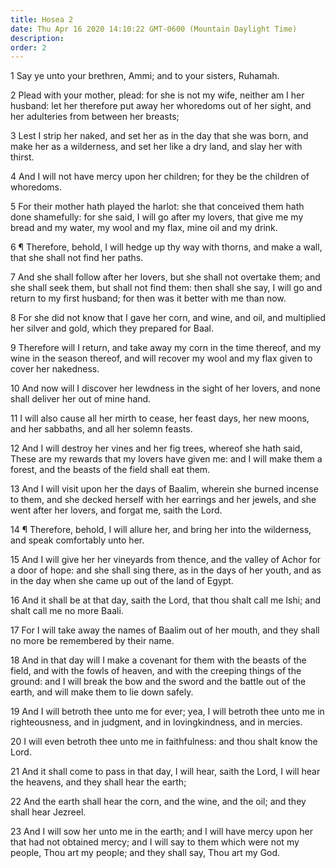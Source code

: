 ```yaml
---
title: Hosea 2
date: Thu Apr 16 2020 14:10:22 GMT-0600 (Mountain Daylight Time)
description: 
order: 2
---
```


<p>1 Say ye unto your brethren, Ammi; and to your sisters, Ruhamah.</p>
<p>
  2 Plead with your mother, plead: for she is not my wife, neither am I her
  husband: let her therefore put away her whoredoms out of her sight, and her
  adulteries from between her breasts;
</p>
<p>
  3 Lest I strip her naked, and set her as in the day that she was born, and
  make her as a wilderness, and set her like a dry land, and slay her with
  thirst.
</p>
<p>
  4 And I will not have mercy upon her children; for they be the children of
  whoredoms.
</p>
<p>
  5 For their mother hath played the harlot: she that conceived them hath done
  shamefully: for she said, I will go after my lovers, that give me my bread and
  my water, my wool and my flax, mine oil and my drink.
</p>
<p>
  6 &#xB6; Therefore, behold, I will hedge up thy way with thorns, and make a
  wall, that she shall not find her paths.
</p>
<p>
  7 And she shall follow after her lovers, but she shall not overtake them; and
  she shall seek them, but shall not find them: then shall she say, I will go
  and return to my first husband; for then was it better with me than now.
</p>
<p>
  8 For she did not know that I gave her corn, and wine, and oil, and multiplied
  her silver and gold, which they prepared for Baal.
</p>
<p>
  9 Therefore will I return, and take away my corn in the time thereof, and my
  wine in the season thereof, and will recover my wool and my flax given to
  cover her nakedness.
</p>
<p>
  10 And now will I discover her lewdness in the sight of her lovers, and none
  shall deliver her out of mine hand.
</p>
<p>
  11 I will also cause all her mirth to cease, her feast days, her new moons,
  and her sabbaths, and all her solemn feasts.
</p>
<p>
  12 And I will destroy her vines and her fig trees, whereof she hath said,
  These are my rewards that my lovers have given me: and I will make them a
  forest, and the beasts of the field shall eat them.
</p>
<p>
  13 And I will visit upon her the days of Baalim, wherein she burned incense to
  them, and she decked herself with her earrings and her jewels, and she went
  after her lovers, and forgat me, saith the Lord.
</p>
<p>
  14 &#xB6; Therefore, behold, I will allure her, and bring her into the
  wilderness, and speak comfortably unto her.
</p>
<p>
  15 And I will give her her vineyards from thence, and the valley of Achor for
  a door of hope: and she shall sing there, as in the days of her youth, and as
  in the day when she came up out of the land of Egypt.
</p>
<p>
  16 And it shall be at that day, saith the Lord, that thou shalt call me Ishi;
  and shalt call me no more Baali.
</p>
<p>
  17 For I will take away the names of Baalim out of her mouth, and they shall
  no more be remembered by their name.
</p>
<p>
  18 And in that day will I make a covenant for them with the beasts of the
  field, and with the fowls of heaven, and with the creeping things of the
  ground: and I will break the bow and the sword and the battle out of the
  earth, and will make them to lie down safely.
</p>
<p>
  19 And I will betroth thee unto me for ever; yea, I will betroth thee unto me
  in righteousness, and in judgment, and in lovingkindness, and in mercies.
</p>
<p>
  20 I will even betroth thee unto me in faithfulness: and thou shalt know the
  Lord.
</p>
<p>
  21 And it shall come to pass in that day, I will hear, saith the Lord, I will
  hear the heavens, and they shall hear the earth;
</p>
<p>
  22 And the earth shall hear the corn, and the wine, and the oil; and they
  shall hear Jezreel.
</p>
<p>
  23 And I will sow her unto me in the earth; and I will have mercy upon her
  that had not obtained mercy; and I will say to them which were not my people,
  Thou art my people; and they shall say, Thou art my God.
</p>
